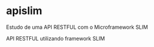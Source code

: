 # apislim
Estudo de uma API RESTFUL com o Microframework SLIM


API RESTFUL utilizando framework SLIM
